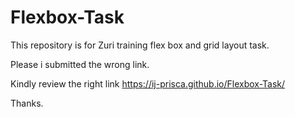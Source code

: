 # Flexbox-Task
This repository is for Zuri training flex box and grid layout task.


Please i submitted the wrong link.

Kindly review the right link
 https://ij-prisca.github.io/Flexbox-Task/
 
 Thanks.
